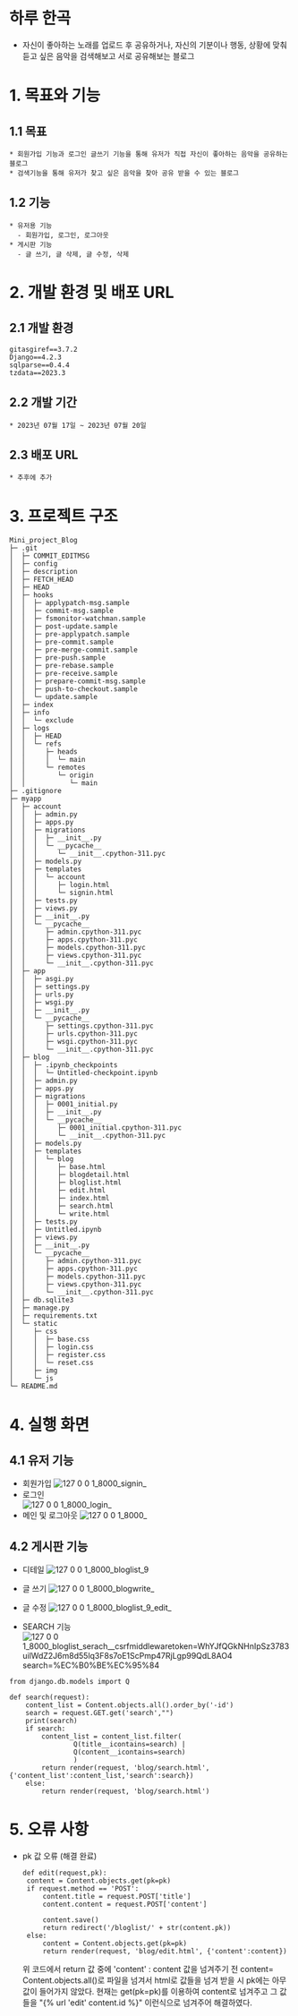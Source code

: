 # 하루 한곡
  * 자신이 좋아하는 노래를 업로드 후 공유하거나, 자신의 기분이나 행동, 상황에 맞춰 듣고 싶은 음악을 검색해보고 서로 공유해보는 블로그

# 1. 목표와 기능
## 1.1 목표
    * 회원가입 기능과 로그인 글쓰기 기능을 통해 유저가 직접 자신이 좋아하는 음악을 공유하는 블로그
    * 검색기능을 통해 유저가 찾고 싶은 음악을 찾아 공유 받을 수 있는 블로그
## 1.2 기능
    * 유저용 기능
      - 회원가입, 로그인, 로그아웃
    * 게시판 기능
      - 글 쓰기, 글 삭제, 글 수정, 삭제

# 2. 개발 환경 및 배포 URL
## 2.1 개발 환경
```
gitasgiref==3.7.2
Django==4.2.3
sqlparse==0.4.4
tzdata==2023.3
```
## 2.2 개발 기간
    * 2023년 07월 17일 ~ 2023년 07월 20일

## 2.3 배포 URL
    * 추후에 추가

# 3. 프로젝트 구조
```
Mini_project_Blog
├─ .git
│  ├─ COMMIT_EDITMSG
│  ├─ config
│  ├─ description
│  ├─ FETCH_HEAD
│  ├─ HEAD
│  ├─ hooks
│  │  ├─ applypatch-msg.sample
│  │  ├─ commit-msg.sample
│  │  ├─ fsmonitor-watchman.sample
│  │  ├─ post-update.sample
│  │  ├─ pre-applypatch.sample
│  │  ├─ pre-commit.sample
│  │  ├─ pre-merge-commit.sample
│  │  ├─ pre-push.sample
│  │  ├─ pre-rebase.sample
│  │  ├─ pre-receive.sample
│  │  ├─ prepare-commit-msg.sample
│  │  ├─ push-to-checkout.sample
│  │  └─ update.sample
│  ├─ index
│  ├─ info
│  │  └─ exclude
│  ├─ logs
│  │  ├─ HEAD
│  │  └─ refs
│  │     ├─ heads
│  │     │  └─ main
│  │     └─ remotes
│  │        └─ origin
│  │           └─ main
├─ .gitignore
├─ myapp
│  ├─ account
│  │  ├─ admin.py
│  │  ├─ apps.py
│  │  ├─ migrations
│  │  │  ├─ __init__.py
│  │  │  └─ __pycache__
│  │  │     └─ __init__.cpython-311.pyc
│  │  ├─ models.py
│  │  ├─ templates
│  │  │  └─ account
│  │  │     ├─ login.html
│  │  │     └─ signin.html
│  │  ├─ tests.py
│  │  ├─ views.py
│  │  ├─ __init__.py
│  │  └─ __pycache__
│  │     ├─ admin.cpython-311.pyc
│  │     ├─ apps.cpython-311.pyc
│  │     ├─ models.cpython-311.pyc
│  │     ├─ views.cpython-311.pyc
│  │     └─ __init__.cpython-311.pyc
│  ├─ app
│  │  ├─ asgi.py
│  │  ├─ settings.py
│  │  ├─ urls.py
│  │  ├─ wsgi.py
│  │  ├─ __init__.py
│  │  └─ __pycache__
│  │     ├─ settings.cpython-311.pyc
│  │     ├─ urls.cpython-311.pyc
│  │     ├─ wsgi.cpython-311.pyc
│  │     └─ __init__.cpython-311.pyc
│  ├─ blog
│  │  ├─ .ipynb_checkpoints
│  │  │  └─ Untitled-checkpoint.ipynb
│  │  ├─ admin.py
│  │  ├─ apps.py
│  │  ├─ migrations
│  │  │  ├─ 0001_initial.py
│  │  │  ├─ __init__.py
│  │  │  └─ __pycache__
│  │  │     ├─ 0001_initial.cpython-311.pyc
│  │  │     └─ __init__.cpython-311.pyc
│  │  ├─ models.py
│  │  ├─ templates
│  │  │  └─ blog
│  │  │     ├─ base.html
│  │  │     ├─ blogdetail.html
│  │  │     ├─ bloglist.html
│  │  │     ├─ edit.html
│  │  │     ├─ index.html
│  │  │     ├─ search.html
│  │  │     └─ write.html
│  │  ├─ tests.py
│  │  ├─ Untitled.ipynb
│  │  ├─ views.py
│  │  ├─ __init__.py
│  │  └─ __pycache__
│  │     ├─ admin.cpython-311.pyc
│  │     ├─ apps.cpython-311.pyc
│  │     ├─ models.cpython-311.pyc
│  │     ├─ views.cpython-311.pyc
│  │     └─ __init__.cpython-311.pyc
│  ├─ db.sqlite3
│  ├─ manage.py
│  ├─ requirements.txt
│  └─ static
│     ├─ css
│     │  ├─ base.css
│     │  ├─ login.css
│     │  ├─ register.css
│     │  └─ reset.css
│     ├─ img
│     └─ js
└─ README.md
```
# 4. 실행 화면
## 4.1 유저 기능
   * 회원가입
![127 0 0 1_8000_signin_](https://github.com/SleepyGom/Project_blog/assets/93717960/d2dbfb4b-3b8b-4622-bb1c-454c3b92b018)
   * 로그인      
![127 0 0 1_8000_login_](https://github.com/SleepyGom/Project_blog/assets/93717960/800ef31b-0595-4470-a222-f82eb5af4ddc)
  * 메인 및 로그아웃
![127 0 0 1_8000_](https://github.com/SleepyGom/Project_blog/assets/93717960/ff716e5e-e2ba-496d-b592-6e713d1edd7e)

## 4.2 게시판 기능
  * 디테일
![127 0 0 1_8000_bloglist_9](https://github.com/SleepyGom/Project_blog/assets/93717960/49643e03-2c8c-4410-93c8-b9f89bca3225)

  * 글 쓰기
![127 0 0 1_8000_blogwrite_](https://github.com/SleepyGom/Project_blog/assets/93717960/c20d06a3-471e-4fde-96fb-38d4e2937323)

  * 글 수정
![127 0 0 1_8000_bloglist_9_edit_](https://github.com/SleepyGom/Project_blog/assets/93717960/46f7d9f8-78dd-4de3-88f2-a640c4b69c32)

  * SEARCH 기능
![127 0 0 1_8000_bloglist_serach__csrfmiddlewaretoken=WhYJfQGkNHnIpSz3783uilWdZ2J6m8d55lq3F8s7oE1ScPmp47RjLgp99QdL8AO4 search=%EC%B0%BE%EC%95%84](https://github.com/SleepyGom/Project_blog/assets/93717960/b26244b7-cbec-4ff4-a48b-2c2456bc5bef)
```Django
from django.db.models import Q

def search(request):
    content_list = Content.objects.all().order_by('-id')
    search = request.GET.get('search',"")
    print(search)
    if search:
        content_list = content_list.filter(
                Q(title__icontains=search) |
                Q(content__icontains=search)
                )
        return render(request, 'blog/search.html', {'content_list':content_list,'search':search})
    else:
        return render(request, 'blog/search.html')
```

# 5. 오류 사항
 * pk 값 오류 (해결 완료)
   ```Django
   def edit(request,pk):
    content = Content.objects.get(pk=pk)
    if request.method == 'POST':
        content.title = request.POST['title']
        content.content = request.POST['content']

        content.save()
        return redirect('/bloglist/' + str(content.pk))
    else:
        content = Content.objects.get(pk=pk)
        return render(request, 'blog/edit.html', {'content':content})
   ```
   위 코드에서 return 값 중에 'content' : content 값을 넘겨주기 전 content= Content.objects.all()로 파일을 넘겨서 html로 값들을 넘겨 받을 시 pk에는 아무 값이 들어가지 않았다.
   현재는 get(pk=pk)를 이용하여 content로 넘겨주고 그 값들을 "{% url 'edit' content.id %}" 이런식으로 넘겨주어 해결하였다.



